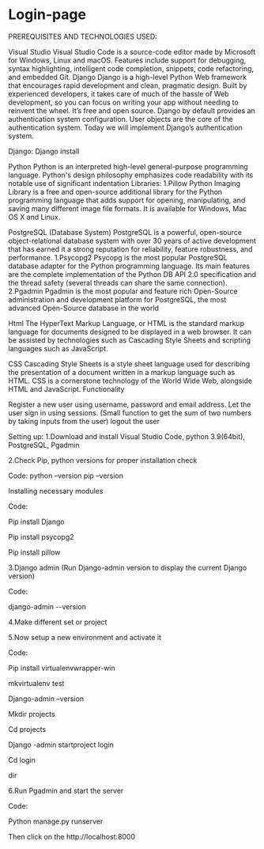 # Login-page

PREREQUISITES AND TECHNOLOGIES USED:

Visual Studio
Visual Studio Code is a source-code editor made by Microsoft for Windows, Linux and macOS. Features include support for debugging, syntax highlighting, intelligent code completion, snippets, code refactoring, and embedded Git.
Django
Django is a high-level Python Web framework that encourages rapid development and clean, pragmatic design. Built by experienced developers, it takes care of much of the hassle of Web development, so you can focus on writing your app without needing to reinvent the wheel. It’s free and open source.
Django by default provides an authentication system configuration. User objects are the core of the authentication system. Today we will implement Django’s authentication system.
 
Django: Django install

Python
Python is an interpreted high-level general-purpose programming language. Python's design philosophy emphasizes code readability with its notable use of significant indentation
Libraries:
1.Pillow
Python Imaging Library is a free and open-source additional library for the Python programming language that adds support for opening, manipulating, and saving many different image file formats. It is available for Windows, Mac OS X and Linux.
 
PostgreSQL (Database System)
PostgreSQL is a powerful, open-source object-relational database system with over 30 years of active development that has earned it a strong reputation for reliability, feature robustness, and performance.
1.Psycopg2
Psycopg is the most popular PostgreSQL database adapter for the Python programming language. Its main features are the complete implementation of the Python DB API 2.0 specification and the thread safety (several threads can share the same connection).
2.Pgadmin
Pgadmin is the most popular and feature rich Open-Source administration and development platform for PostgreSQL, the most advanced Open-Source database in the world

Html
The HyperText Markup Language, or HTML is the standard markup language for documents designed to be displayed in a web browser. It can be assisted by technologies such as Cascading Style Sheets and scripting languages such as JavaScript.

CSS
Cascading Style Sheets is a style sheet language used for describing the presentation of a document written in a markup language such as HTML. CSS is a cornerstone technology of the World Wide Web, alongside HTML and JavaScript.
Functionality 

Register a new user using username, password and email address.
Let the user sign in using sessions. (Small function to get the sum of two numbers by taking inputs from the user) 
logout the user

Setting up:
1.Download and install Visual Studio Code, python 3.9(64bit), PostgreSQL, Pgadmin

2.Check Pip, python versions for proper installation check

Code:
python –version
pip –version

Installing necessary modules

Code:

Pip install Django

Pip install psycopg2

Pip install pillow

3.Django admin (Run Django-admin version to display the current Django version)

Code:

django-admin --version

4.Make different set or project 

5.Now setup a new environment and activate it

Code:

Pip install virtualenvwrapper-win


mkvirtualenv test

Django-admin –version

Mkdir projects

Cd projects

Django -admin startproject login

Cd login

dir

6.Run Pgadmin and start the server

Code:

Python manage.py runserver

Then click on the http://localhost:8000 


